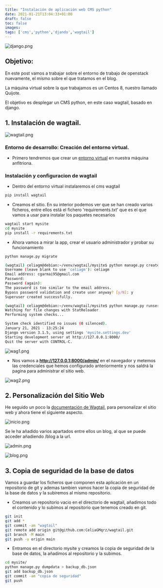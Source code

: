 ```yaml
---
title: "Instalación de aplicación web CMS python"
date: 2021-01-21T13:04:33+01:00
draft: false
toc: false
images:
tags: ['cms','python','djando','wagtail']
---
```


![django.png](/images/escenario/django/django.png)

## Objetivo:

En este post vamos a trabajar sobre el entorno de trabajo de openstack nuevamente, el mismo sobre el que tratamos en el blog. 

La máquina virtual sobre la que trabajamos es un Centos 8, nuestro llamado Quijote.

El objetivo es desplegar un CMS python, en este caso wagtail, basado en django.

## 1. Instalación de wagtail.

![wagtail.png](/images/escenario/django/wagtail.png)

### Entorno de desarrollo: Creación del entorno virtual.

* Primero tendremos que crear un [entorno virtual](https://github.com/CeliaGMqrz/trabajando_python3_venv) en nuestra máquina anfitriona.


### Instalación y configuracion de wagtail

* Dentro del entorno virtual instalaremos el cms wagtail

```sh
pip install wagtail
```

* Creamos el sitio. En su interior podemos ver que se han creado varios ficheros, entre ellos está el fichero 'requirements.txt' que es el que vamos a usar para instalar los paquetes necesarios

```sh
wagtail start mysite
cd mysite
pip install -r requirements.txt
```

* Ahora vamos a mirar la app, crear el usuario administrador y probar su funcionamiento

```sh
python manage.py migrate
```

```sh
(wagtail) celiagm@debian:~/venv/wagtail/mysite$ python manage.py createsuperuser
Username (leave blank to use 'celiagm'): celiagm
Email address: cgarmai95@gmail.com
Password: 
Password (again): 
The password is too similar to the email address.
Bypass password validation and create user anyway? [y/N]: y
Superuser created successfully.
```

```sh
(wagtail) celiagm@debian:~/venv/wagtail/mysite$ python manage.py runserver
Watching for file changes with StatReloader
Performing system checks...

System check identified no issues (0 silenced).
January 21, 2021 - 13:25:24
Django version 3.1.5, using settings 'mysite.settings.dev'
Starting development server at http://127.0.0.1:8000/
Quit the server with CONTROL-C.

```

![wag1.png](/images/escenario/django/wag1.png)

* Nos vamos a **http://127.0.0.1:8000/admin/** en el navegador y metemos las credenciales que hemos configurado anteriormente y nos saldrá la pagina para administrar el sitio web.

![wag2.png](/images/escenario/django/wag2.png)


## 2. Personalización del Sitio Web


He seguido un poco la [documentación de Wagtail](https://docs.wagtail.io/en/stable/getting_started/tutorial.html), para personalizar el sitio web y ahora tiene el siguiente aspecto.

![inicio.png](/images/escenario/django/inicio.png)


Se le ha añadido varios apartados entre ellos un blog, al que se puede acceder añadiendo /blog a la url.

![admin.png](/images/escenario/django/admin.png)

![blog.png](/images/escenario/django/blog.png)



## 3. Copia de seguridad de la base de datos

Vamos a guardar los ficheros que componen esta aplicación en un repositorio de git y ademas tambien vamos hacer la copia de seguridad de la base de datos y la subiremos al mismo repositorio.

* Creamos un repositorio vacio en el directorio de wagtail, añadimos todo el contenido y lo subimos al repositorio que tenemos creado en git.

```sh
git init
git add *
git commit -am "wagtail"
git remote add origin git@github.com:CeliaGMqrz/wagtail.git
git branch -M main
git push -u origin main
```
* Entramos en el directorio mysite y creamos la copia de seguridad de la base de datos, la añadimos al repositorio y la subimos.

```sh
cd mysite/
python manage.py dumpdata > backup_db.json
git add backup_db.json 
git commit -am "copia de seguridad"
git push
```

